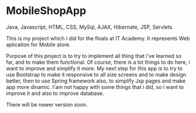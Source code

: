 # MobileShopApp

Java, Javascript, HTML, CSS, MySql, AJAX, Hibernate, JSP, Servlets

This is my project which i did for the finals at IT Academy. It represents Web aplication for Mobile store.

Purpose of this project is to try to implement all thing that i've learned so far, and to make them functional. Of course, there is a lot things to do here, i want to improve and simplify it more. 
My next step for this app is to try to use Bootstrap to make it responsive to all size screens and to make design better, then to use Spring framework also, to simplify Jsp pages and make app more dinamic. I'am not happy with some things that i did, so i want to improve it and also to improve database.

There will be newer version soon. 
